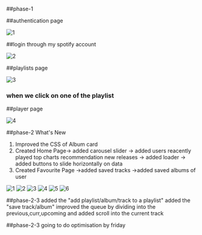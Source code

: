 ##phase-1

##authentication page

![1](https://user-images.githubusercontent.com/110366987/230696525-f75be0fc-5350-41f0-ae87-d97beb42567b.png)

##login through my spotify account

![2](https://user-images.githubusercontent.com/110366987/230696538-424b23f1-66f9-4d50-a244-66e58da51052.png)

##playlists page

![3](https://user-images.githubusercontent.com/110366987/230696545-6310f63d-9180-4384-a771-8518806bc689.png)

### when we click on one of the playlist
##player page

![4](https://user-images.githubusercontent.com/110366987/230696561-bbfba197-ec1e-4bff-a85b-491d827812be.png)

##phase-2
What's New
1) Improved the CSS of Album card
2) Created Home Page-> added carousel slider
                    -> added users reacently played
                             top charts
                             recommendation
                             new releases
                    -> added loader
                    -> added buttons to slide horizontally on data
3) Created Favourite Page ->added saved tracks 
                          ->added saved albums of user
                          
![1](https://user-images.githubusercontent.com/110366987/235288439-09082cf8-fdec-45d5-b6a2-264dd3f838a8.png)
![2](https://user-images.githubusercontent.com/110366987/235288444-7e72159e-40b3-4125-961f-d635063cb3c4.png)
![3](https://user-images.githubusercontent.com/110366987/235288446-97c945e1-38f1-433a-a03c-2068b292691a.png)
![4](https://user-images.githubusercontent.com/110366987/235288452-7af22947-f045-44ef-a4ec-7b290f155e57.png)
![5](https://user-images.githubusercontent.com/110366987/235288458-b8f610e1-3a27-4a09-84a3-5690964f731a.png)
![6](https://user-images.githubusercontent.com/110366987/235288464-2e6b4651-ed43-473c-953d-59e361916c4f.png)


##phase-2-3
added the "add playlist/album/track to a playlist"
added the "save track/album"
improved the queue by dividing into the previous,curr,upcoming and added scroll into the current track

##phase-2-3
going to do optimisation by friday

